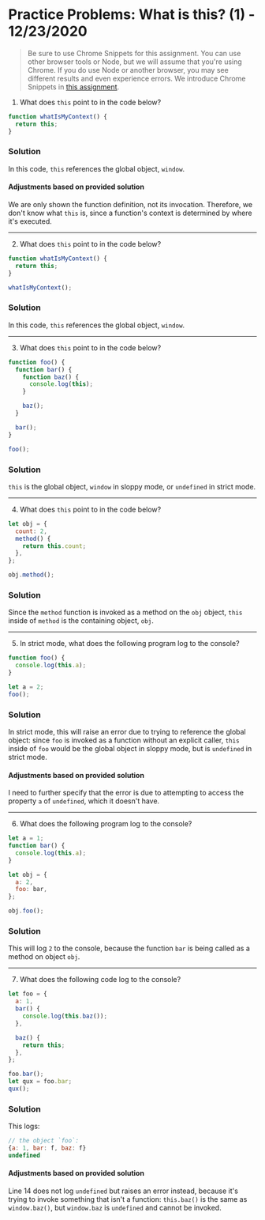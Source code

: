 
# Practice Problems: What is this? (1) - 12/23/2020

> Be sure to use Chrome Snippets for this assignment. You can use other browser tools or Node, but we will assume that you're using Chrome. If you do use Node or another browser, you may see different results and even experience errors. We introduce Chrome Snippets in [this assignment](https://launchschool.com/lessons/c9200ad2/assignments/c8e3c9a4).

1. What does `this` point to in the code below?

```javascript
function whatIsMyContext() {
  return this;
}
```

### Solution

In this code, `this` references the global object, `window`.

#### Adjustments based on provided solution

We are only shown the function definition, not its invocation. Therefore, we don't know what `this` is, since a function's context is determined by where it's executed.

---

2. What does `this` point to in the code below?

```javascript
function whatIsMyContext() {
  return this;
}

whatIsMyContext();
```

### Solution

In this code, `this` references the global object, `window`.

---

3. What does `this` point to in the code below?

```javascript
function foo() {
  function bar() {
    function baz() {
      console.log(this);
    }

    baz();
  }

  bar();
}

foo();
```

### Solution

`this` is the global object, `window` in sloppy mode, or `undefined` in strict mode.

---

4. What does `this` point to in the code below?

```javascript
let obj = {
  count: 2,
  method() {
    return this.count;
  },
};

obj.method();
```

### Solution

Since the `method` function is invoked as a method on the `obj` object, `this` inside of `method` is the containing object, `obj`.

---

5. In strict mode, what does the following program log to the console?

```javascript
function foo() {
  console.log(this.a);
}

let a = 2;
foo();
```

### Solution

In strict mode, this will raise an error due to trying to reference the global object: since `foo` is invoked as a function without an explicit caller, `this` inside of `foo` would be the global object in sloppy mode, but is `undefined` in strict mode.

#### Adjustments based on provided solution

I need to further specify that the error is due to attempting to access the property `a` of `undefined`, which it doesn't have.

---

6. What does the following program log to the console?

```javascript
let a = 1;
function bar() {
  console.log(this.a);
}

let obj = {
  a: 2,
  foo: bar,
};

obj.foo();
```

### Solution

This will log `2` to the console, because the function `bar` is being called as a method on object `obj`.

---

7. What does the following code log to the console?

```javascript
let foo = {
  a: 1,
  bar() {
    console.log(this.baz());
  },

  baz() {
    return this;
  },
};

foo.bar();
let qux = foo.bar;
qux();
```

### Solution

This logs:

```javascript
// the object `foo`:
{a: 1, bar: f, baz: f}
undefined
```

#### Adjustments based on provided solution

Line 14 does not log `undefined` but raises an error instead, because it's trying to invoke something that isn't a function: `this.baz()` is the same as `window.baz()`, but `window.baz` is `undefined` and cannot be invoked.

